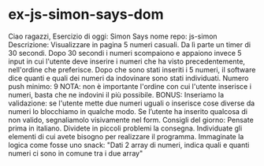 # ex-js-simon-says-dom
Ciao ragazzi,
Esercizio di oggi: Simon Says
nome repo: js-simon
Descrizione: Visualizzare in pagina 5 numeri casuali. Da lì parte un timer di 30 secondi. Dopo 30 secondi i numeri scompaiono e appaiono invece 5 input in cui l'utente deve inserire i numeri che ha visto precedentemente, nell'ordine che preferisce.
Dopo che sono stati inseriti i 5 numeri, il software dice quanti e quali dei numeri da indovinare sono stati individuati.
Numero push minimo: 9
NOTA: non è importante l'ordine con cui l'utente inserisce i numeri, basta che ne indovini il più possibile.
BONUS:
Inseriamo la validazione: se l'utente mette due numeri uguali o inserisce cose diverse da numeri lo blocchiamo in qualche modo.
Se l’utente ha inserito qualcosa di non valido, segnaliamolo visivamente nel form.
Consigli del giorno:
Pensate prima in italiano.
Dividete in piccoli problemi la consegna.
Individuate gli elementi di cui avete bisogno per realizzare il programma.
Immaginate la logica come fosse uno snack: "Dati 2 array di numeri, indica quali e quanti numeri ci sono in comune tra i due array"